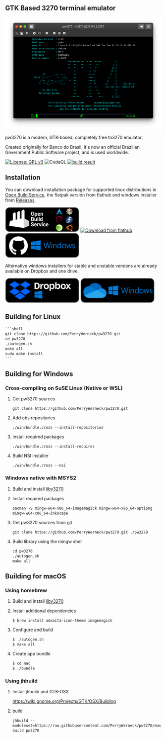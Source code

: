 ## GTK Based 3270 terminal emulator

<img src="https://raw.githubusercontent.com/PerryWerneck/PerryWerneck/master/screenshots/mvs-tk4.png" alt="Screenshot">

pw3270 is a modern, GTK-based, completely free tn3270 emulator. 

Created originally for Banco do Brasil, it's now an official Brazilian Government Public Software project, and is used worldwide. 

<!-- https://github.com/igrigorik/ga-beacon -->

[![License: GPL v3](https://img.shields.io/badge/License-GPL%20v3-blue.svg)](https://www.gnu.org/licenses/gpl-3.0)
![CodeQL](https://github.com/PerryWerneck/pw3270/workflows/CodeQL/badge.svg?branch=master)
[![build result](https://build.opensuse.org/projects/home:PerryWerneck:pw3270/packages/pw3270/badge.svg?type=percent)](https://build.opensuse.org/package/show/home:PerryWerneck:pw3270/pw3270)

## Installation

You can download installation package for supported linux distributions in [Open Build Service](https://software.opensuse.org/download.html?project=home%3APerryWerneck%3Apw3270&package=pw3270), the flatpak version from flathub and windows installer from [Releases](../../releases).

[<img src="https://raw.githubusercontent.com/PerryWerneck/pw3270/develop/branding/obs-badge-en.svg" alt="Download from open build service" height="80px">](https://software.opensuse.org/download.html?project=home%3APerryWerneck%3Apw3270&package=pw3270)
[<img src="https://flathub.org/assets/badges/flathub-badge-en.svg" alt="Download from flathub" height="80px">](https://flathub.org/apps/details/br.app.pw3270.terminal)
[<img src="https://github.com/PerryWerneck/pw3270/blob/develop/branding/release-badge-en.svg" alt="Download from github releases" height="80px">](../../releases)

Alternative windows installers for stable and unstable versions are already available on Dropbox and one drive.

[<img src="https://raw.githubusercontent.com/PerryWerneck/pw3270/develop/branding/dropbox-badge-en.svg" alt="Get from dropbox" height="80px">](https://www.dropbox.com/sh/2qy3s6b5s4o4bws/AAAubHE8SBG7r6CJSKPflKN0a?dl=0)
[<img src="https://raw.githubusercontent.com/PerryWerneck/pw3270/develop/branding/onedrive-badge-en.svg" alt="Get from Microsoft One Drive" height="80px">](https://onedrive.live.com/?id=D8B46DA0372A6F1A%212208&cid=D8B46DA0372A6F1A)

## Building for Linux

	```shell
	git clone https://github.com/PerryWerneck/pw3270.git
	cd pw3270
	./autogen.sh
	make all
	sudo make install
	```

## Building for Windows

### Cross-compiling on SuSE Linux (Native or WSL)

1. Get pw3270 sources

	```shell
	git clone https://github.com/PerryWerneck/pw3270.git
	```

2. Add obs repositories

	```shell
	./win/bundle.cross --install-repositories
	```

3. Install required packages

	```shell
	./win/bundle.cross --install-requires
	```

4. Build NSI installer

	```shell
	./win/bundle.cross --nsi
	```

### Windows native with MSYS2

1. Build and install [libv3270](../../../libv3270)

2. Install required packages

	```shell
	pacman -S mingw-w64-x86_64-imagemagick mingw-w64-x86_64-optipng mingw-w64-x86_64-inkscape
	```

2. Get pw3270 sources from git

	```
	git clone https://github.com/PerryWerneck/pw3270.git ./pw3270
	```

3. Build library using the mingw shell

	```
	cd pw3270
	./autogen.sh
	make all
	```

## Building for macOS 

### Using homebrew

1. Build and install [libv3270](../../../libv3270)

2. Install additional dependencies

	```shell
	$ brew install adwaita-icon-theme imagemagick
	```

3. Configure and build

	```shell
	$ ./autogen.sh
	$ make all
	````

4. Create app bundle

	```shell
	$ cd mac
	$ ./bundle
	````
	
### Using jhbuild

1. Install jhbuild and GTK-OSX

	https://wiki.gnome.org/Projects/GTK/OSX/Building
	
2. build

	```shell
	jhbuild --moduleset=https://raw.githubusercontent.com/PerryWerneck/pw3270/master/mac/pw3270.modules build pw3270
	```


